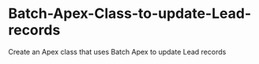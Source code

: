 # Batch-Apex-Class-to-update-Lead-records
Create an Apex class that uses Batch Apex to update Lead records
